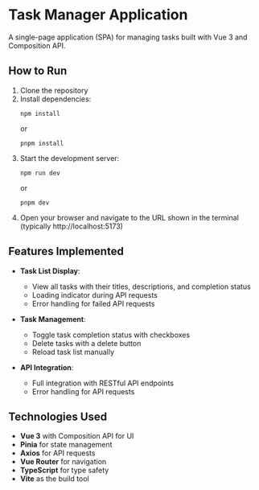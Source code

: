 # Task Manager Application

A single-page application (SPA) for managing tasks built with Vue 3 and Composition API.

## How to Run

1. Clone the repository
2. Install dependencies:
   ```
   npm install
   ```
   or
   ```
   pnpm install
   ```
3. Start the development server:
   ```
   npm run dev
   ```
   or
   ```
   pnpm dev
   ```
4. Open your browser and navigate to the URL shown in the terminal (typically http://localhost:5173)

## Features Implemented

- **Task List Display**:
  - View all tasks with their titles, descriptions, and completion status
  - Loading indicator during API requests
  - Error handling for failed API requests

- **Task Management**:
  - Toggle task completion status with checkboxes
  - Delete tasks with a delete button
  - Reload task list manually

- **API Integration**:
  - Full integration with RESTful API endpoints
  - Error handling for API requests

## Technologies Used

- **Vue 3** with Composition API for UI
- **Pinia** for state management
- **Axios** for API requests
- **Vue Router** for navigation
- **TypeScript** for type safety
- **Vite** as the build tool
